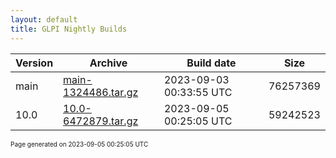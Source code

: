 ```yaml
---
layout: default
title: GLPI Nightly Builds
---
```


Version|Archive|Build date|Size
---|---|---|---
main|[main-1324486.tar.gz](main-1324486.tar.gz)|2023-09-03 00:33:55 UTC|76257369
10.0|[10.0-6472879.tar.gz](10.0-6472879.tar.gz)|2023-09-05 00:25:05 UTC|59242523

<font size="1">Page generated on 2023-09-05 00:25:05 UTC</font>
